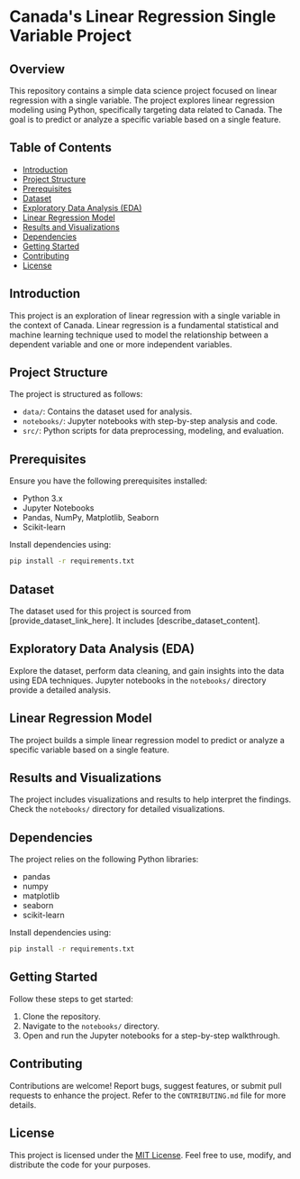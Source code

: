 # Canada's Linear Regression Single Variable Project

## Overview

This repository contains a simple data science project focused on linear regression with a single variable. The project explores linear regression modeling using Python, specifically targeting data related to Canada. The goal is to predict or analyze a specific variable based on a single feature.

## Table of Contents

- [Introduction](#introduction)
- [Project Structure](#project-structure)
- [Prerequisites](#prerequisites)
- [Dataset](#dataset)
- [Exploratory Data Analysis (EDA)](#exploratory-data-analysis-eda)
- [Linear Regression Model](#linear-regression-model)
- [Results and Visualizations](#results-and-visualizations)
- [Dependencies](#dependencies)
- [Getting Started](#getting-started)
- [Contributing](#contributing)
- [License](#license)

## Introduction

This project is an exploration of linear regression with a single variable in the context of Canada. Linear regression is a fundamental statistical and machine learning technique used to model the relationship between a dependent variable and one or more independent variables.

## Project Structure

The project is structured as follows:

- `data/`: Contains the dataset used for analysis.
- `notebooks/`: Jupyter notebooks with step-by-step analysis and code.
- `src/`: Python scripts for data preprocessing, modeling, and evaluation.

## Prerequisites

Ensure you have the following prerequisites installed:

- Python 3.x
- Jupyter Notebooks
- Pandas, NumPy, Matplotlib, Seaborn
- Scikit-learn

Install dependencies using:

```bash
pip install -r requirements.txt
```

## Dataset

The dataset used for this project is sourced from [provide_dataset_link_here]. It includes [describe_dataset_content].

## Exploratory Data Analysis (EDA)

Explore the dataset, perform data cleaning, and gain insights into the data using EDA techniques. Jupyter notebooks in the `notebooks/` directory provide a detailed analysis.

## Linear Regression Model

The project builds a simple linear regression model to predict or analyze a specific variable based on a single feature.

## Results and Visualizations

The project includes visualizations and results to help interpret the findings. Check the `notebooks/` directory for detailed visualizations.

## Dependencies

The project relies on the following Python libraries:

- pandas
- numpy
- matplotlib
- seaborn
- scikit-learn

Install dependencies using:

```bash
pip install -r requirements.txt
```

## Getting Started

Follow these steps to get started:

1. Clone the repository.
2. Navigate to the `notebooks/` directory.
3. Open and run the Jupyter notebooks for a step-by-step walkthrough.

## Contributing

Contributions are welcome! Report bugs, suggest features, or submit pull requests to enhance the project. Refer to the `CONTRIBUTING.md` file for more details.

## License

This project is licensed under the [MIT License](LICENSE). Feel free to use, modify, and distribute the code for your purposes.
